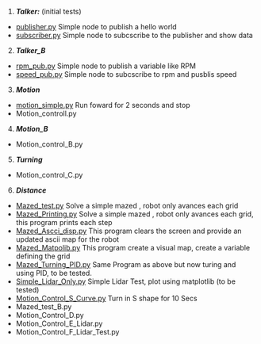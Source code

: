 1. ***Talker:***  (initial tests)
* [publisher.py](https://github.com/EdwinMarteZorrilla/WROS_RD_ROS/blob/main/1.%20Talker/publisher.py) Simple node to publish a hello world
* [subscriber.py](https://github.com/EdwinMarteZorrilla/WROS_RD_ROS/blob/main/1.%20Talker/subscriber.py) Simple node to subcscribe to the publisher and show data   
2. ***Talker_B***
* [rpm_pub.py](https://github.com/EdwinMarteZorrilla/WROS_RD_ROS/blob/main/2.%20Talker_B/rpm_pub.py) Simple node to publish a variable like RPM
* [speed_pub.py](https://github.com/EdwinMarteZorrilla/WROS_RD_ROS/blob/main/2.%20Talker_B/speed_calc.py) Simple node to subcscribe to rpm and pusblis speed
3. ***Motion***
* [motion_simple.py](https://github.com/EdwinMarteZorrilla/WROS_RD_ROS/blob/main/3.%20Motion/Motion_Simple.py) Run foward for 2 seconds and stop
* Motion_controll.py
4. ***Motion_B***
* Motion_control_B.py
5. ***Turning***
* Motion_control_C.py
6. ***Distance***
* [Mazed_test.py](https://github.com/EdwinMarteZorrilla/WROS_RD_ROS/blob/main/6.%20Distance/Mazed_test.py) Solve a simple mazed , robot only avances each grid
* [Mazed_Printing.py](https://github.com/EdwinMarteZorrilla/WROS_RD_ROS/blob/main/6.%20Distance/Mazed_Printing.py) Solve a simple mazed , robot only avances each grid, this program prints each step
* [Mazed_Ascci_disp.py](https://github.com/EdwinMarteZorrilla/WROS_RD_ROS/blob/main/6.%20Distance/Mazed_Ascci_disp.py) This program clears the screen and provide an updated ascii map for the robot
* [Mazed_Matpolib.py](https://github.com/EdwinMarteZorrilla/WROS_RD_ROS/blob/main/6.%20Distance/Mazed_Matpolib.py) This program  create a visual map, create a variable defining the grid
* [Mazed_Turning_PID.py](https://github.com/EdwinMarteZorrilla/WROS_RD_ROS/blob/main/6.%20Distance/Mazed_Turning_PID.py) Same Program as above but now turing and using PID, to be tested.
* [Simple_Lidar_Only.py](https://github.com/EdwinMarteZorrilla/WROS_RD_ROS/blob/main/6.%20Distance/Simple_Lidar_Only.py) Simple Lidar Test, plot using matplotlib (to be tested)
* [Motion_Control_S_Curve.py](https://github.com/EdwinMarteZorrilla/WROS_RD_ROS/blob/main/6.%20Distance/Motion_Control_S_Curve.py) Turn in S shape for 10 Secs
* Mazed_test_B.py
* Motion_Control_D.py
* Motion_Control_E_Lidar.py
* Motion_Control_F_Lidar_Test.py
